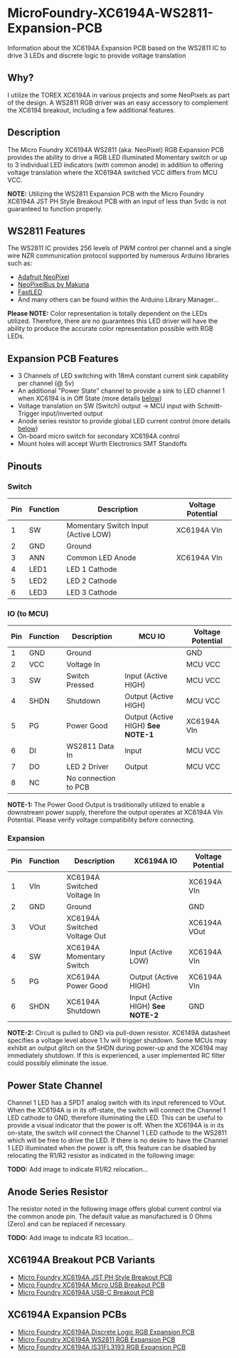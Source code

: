 # MicroFoundry-XC6194A-WS2811-Expansion-PCB
Information about the XC6194A Expansion PCB based on the WS2811 IC to drive 3 LEDs and discrete logic to provide voltage translation

## Why?
I utilize the TOREX XC6194A in various projects and some NeoPixels as part of the design. A WS2811 RGB driver was an easy accessory to complement the XC6194 breakout, including a few additional features.

## Description
The Micro Foundry XC6194A WS2811 (aka: NeoPixel) RGB Expansion PCB provides the ability to drive a RGB LED illuminated Momentary switch or up to 3 individual LED indicators (with common anode) in addition to offering voltage translation where the XC6194A switched VCC differs from MCU VCC. 

**NOTE:** Utilizing the WS2811 Expansion PCB with the Micro Foundry XC6194A JST PH Style Breakout PCB with an input of less than 5vdc is not guaranteed to function properly.

## WS2811 Features
The WS2811 IC provides 256 levels of PWM control per channel and a single wire NZR communication protocol supported by numerous Arduino libraries such as:
- [Adafruit NeoPixel](https://github.com/adafruit/Adafruit_NeoPixel)
- [NeoPixelBus by Makuna](https://github.com/Makuna/NeoPixelBus/wiki)
- [FastLED](https://github.com/FastLED/FastLED)
- And many others can be found within the Arduino Library Manager...

**Please NOTE:** Color representation is totally dependent on the LEDs utilized. Therefore, there are no guarantees this LED driver will have the ability to produce the accurate color representation possible with RGB LEDs.

## Expansion PCB Features
- 3 Channels of LED switching with 18mA constant current sink capability per channel (@ 5v)
- An additional "Power State" channel to provide a sink to LED channel 1 when XC6194 is in Off State (more details [below](/README.md#power-state-channel))
- Voltage translation on SW (Switch) output -> MCU input with Schmitt-Trigger input/inverted output
- Anode series resistor to provide global LED current control (more details [below](/README.md#anode-series-resistor))
- On-board micro switch for secondary XC6194A control
- Mount holes will accept Wurth Electronics SMT Standoffs

## Pinouts
### Switch

| Pin | Function | Description | Voltage Potential |
| --- | -------- | ----------- | ---------- |
| 1 | SW | Momentary Switch Input (Active LOW) | XC6194A VIn |
| 2 | GND | Ground | |
| 3 | ANN |Common LED Anode | XC6194A VIn |
| 4 | LED1 | LED 1 Cathode | |
| 5 | LED2 | LED 2 Cathode | |
| 6 | LED3 | LED 3 Cathode | |

### IO (to MCU)

| Pin | Function | Description | MCU IO | Voltage Potential |
| --- | -------- | ----------- | ------ | ---------- |
| 1 | GND | Ground | | GND |
| 2 | VCC | Voltage In | | MCU VCC |
| 3 | SW | Switch Pressed | Input (Active HIGH) | MCU VCC |
| 4 | SHDN | Shutdown | Output (Active HIGH) | MCU VCC |
| 5 | PG | Power Good | Output (Active HIGH) **See NOTE-1** | XC6194A VIn |
| 6 | DI | WS2811 Data In | Input | MCU VCC |
| 7 | DO | LED 2 Driver | Output | MCU VCC |
| 8 | NC | No connection to PCB |  |  |

**NOTE-1:** The Power Good Output is traditionally utilized to enable a downstream power supply, therefore the output operates at XC6194A VIn Potential. Please verify voltage compatibility before connecting.

### Expansion

| Pin | Function | Description | XC6194A IO | Voltage Potential |
| --- | -------- | ----------- | ---------- | ---------- |
| 1 | VIn | XC6194A Switched Voltage In | | XC6194A VIn |
| 2 | GND | Ground | | GND |
| 3 | VOut | XC6194A Switched Voltage Out | | XC6194A VOut |
| 4 | SW | XC6194A Momentary Switch | Input (Active LOW) | XC6194A VIn |
| 5 | PG | XC6194A Power Good | Output (Active HIGH) | XC6194A VIn |
| 6 | SHDN | XC6194A Shutdown | Input (Active HIGH) **See NOTE-2** | GND |

**NOTE-2:** Circuit is pulled to GND via pull-down resistor. XC6149A datasheet specifies a voltage level above 1.1v will trigger shutdown. Some MCUs may exhibit an output glitch on the SHDN during power-up and the XC6194 may immediately shutdown. If this is experienced, a user implemented RC filter could possibly eliminate the issue.

## Power State Channel
Channel 1 LED has a SPDT analog switch with its input referenced to VOut. When the XC6194A is in its off-state, the switch will connect the Channel 1 LED cathode to GND, therefore illuminating the LED. This can be useful to provide a visual indicator that the power is off. When the XC6194A is in its on-state, the switch will connect the Channel 1 LED cathode to the WS2811 which will be free to drive the LED. If there is no desire to have the Channel 1 LED illuminated when the power is off, this feature can be disabled by relocating the R1/R2 resistor as indicated in the following image:

**TODO:** Add image to indicate R1/R2 relocation...

## Anode Series Resistor
The resistor noted in the following image offers global current control via the common anode pin. The default value as manufactured is 0 Ohms (Zero) and can be replaced if necessary.

**TODO:** Add image to indicate R3 location...

## XC6194A Breakout PCB Variants
- [Micro Foundry XC6194A JST PH Style Breakout PCB](https://github.com/microfoundry/MicroFoundry-XC6194A-PH-Breakout-PCB)
- [Micro Foundry XC6194A Micro USB Breakout PCB](https://github.com/microfoundry/MicroFoundry-XC6194A-Micro-USB-Breakout-PCB)
- [Micro Foundry XC6194A USB-C Breakout PCB](https://github.com/microfoundry/MicroFoundry-XC6194A-USB-C-Breakout-PCB)

## XC6194A Expansion PCBs
- [Micro Foundry XC6194A Discrete Logic RGB Expansion PCB](https://github.com/microfoundry/MicroFoundry-XC6194A-Discrete-Logic-Expansion-PCB)
- [Micro Foundry XC6194A WS2811 RGB Expansion PCB](https://github.com/microfoundry/MicroFoundry-XC6194A-WS2811-Expansion-PCB)
- [Micro Foundry XC6194A IS31FL3193 RGB Expansion PCB](https://github.com/microfoundry/MicroFoundry-XC6194A-IS31FL3193-Expansion-PCB)
